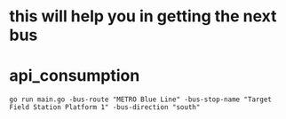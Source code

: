 
# this will help you in getting the next bus 
# api_consumption


`go run main.go -bus-route "METRO Blue Line" -bus-stop-name "Target Field Station Platform 1" -bus-direction "south"`
